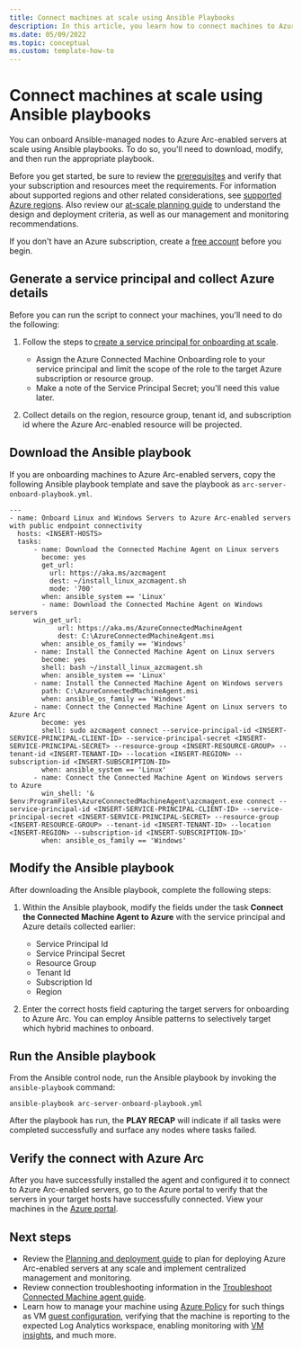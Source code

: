```yaml
---
title: Connect machines at scale using Ansible Playbooks
description: In this article, you learn how to connect machines to Azure using Azure Arc-enabled servers using Ansible playbooks. 
ms.date: 05/09/2022
ms.topic: conceptual
ms.custom: template-how-to
---
```


# Connect machines at scale using Ansible playbooks

You can onboard Ansible-managed nodes to Azure Arc-enabled servers at scale using Ansible playbooks. To do so, you'll need to download, modify, and then run the appropriate playbook.

Before you get started, be sure to review the [prerequisites](prerequisites.md) and verify that your subscription and resources meet the requirements. For information about supported regions and other related considerations, see [supported Azure regions](overview.md#supported-regions). Also review our [at-scale planning guide](plan-at-scale-deployment.md) to understand the design and deployment criteria, as well as our management and monitoring recommendations.  

If you don't have an Azure subscription, create a [free account](https://azure.microsoft.com/free/?WT.mc_id=A261C142F) before you begin.

## Generate a service principal and collect Azure details

Before you can run the script to connect your machines, you'll need to do the following:

1. Follow the steps to [create a service principal for onboarding at scale](onboard-service-principal.md#create-a-service-principal-for-onboarding-at-scale).

    * Assign the Azure Connected Machine Onboarding role to your service principal and limit the scope of the role to the target Azure subscription or resource group.
    * Make a note of the Service Principal Secret; you'll need this value later.

1. Collect details on the region, resource group, tenant id, and subscription id where the Azure Arc-enabled resource will be projected.

## Download the Ansible playbook

If you are onboarding machines to Azure Arc-enabled servers, copy the following Ansible playbook template and save the playbook as `arc-server-onboard-playbook.yml`.

```
---
- name: Onboard Linux and Windows Servers to Azure Arc-enabled servers with public endpoint connectivity
  hosts: <INSERT-HOSTS>
  tasks:
      - name: Download the Connected Machine Agent on Linux servers 
        become: yes
        get_url:
          url: https://aka.ms/azcmagent
          dest: ~/install_linux_azcmagent.sh
          mode: '700'
        when: ansible_system == 'Linux'
    	- name: Download the Connected Machine Agent on Windows servers
	  win_get_url:
        	url: https://aka.ms/AzureConnectedMachineAgent
        	dest: C:\AzureConnectedMachineAgent.msi
        when: ansible_os_family == 'Windows'
      - name: Install the Connected Machine Agent on Linux servers
        become: yes
        shell: bash ~/install_linux_azcmagent.sh
        when: ansible_system == 'Linux'
      - name: Install the Connected Machine Agent on Windows servers
        path: C:\AzureConnectedMachineAgent.msi
        when: ansible_os_family == 'Windows'
      - name: Connect the Connected Machine Agent on Linux servers to Azure Arc
        become: yes
        shell: sudo azcmagent connect --service-principal-id <INSERT-SERVICE-PRINCIPAL-CLIENT-ID> --service-principal-secret <INSERT-SERVICE-PRINCIPAL-SECRET> --resource-group <INSERT-RESOURCE-GROUP> --tenant-id <INSERT-TENANT-ID> --location <INSERT-REGION> --subscription-id <INSERT-SUBSCRIPTION-ID>
        when: ansible_system == 'Linux'
      - name: Connect the Connected Machine Agent on Windows servers to Azure
        win_shell: '& $env:ProgramFiles\AzureConnectedMachineAgent\azcmagent.exe connect --service-principal-id <INSERT-SERVICE-PRINCIPAL-CLIENT-ID> --service-principal-secret <INSERT-SERVICE-PRINCIPAL-SECRET> --resource-group <INSERT-RESOURCE-GROUP> --tenant-id <INSERT-TENANT-ID> --location <INSERT-REGION> --subscription-id <INSERT-SUBSCRIPTION-ID>'
        when: ansible_os_family == 'Windows'
```

<!--If you are onboarding Linux servers to Azure Arc-enabled servers, download the following Ansible playbook template and save the playbook as `arc-server-onboard-playbook.yml`.

```
---
- name: Onboard Linux Server to Azure Arc-enabled servers with public endpoint
  hosts: <INSERT-HOSTS>
  tasks:
      - name: Download the Connected Machine Agent 
        become: yes
        get_url:
          url: https://aka.ms/azcmagent
          dest: ~/install_linux_azcmagent.sh
          mode: '700'
        when: ansible_system == 'Linux'
      - name: Install the Connected Machine Agent
        become: yes
        shell: bash ~/install_linux_azcmagent.sh
        when: ansible_system == 'Linux'
      - name: Connect the Connected Machine Agent to Azure
        become: yes
        shell: sudo azcmagent connect --service-principal-id <INSERT-SERVICE-PRINCIPAL-CLIENT-ID> --service-principal-secret <INSERT-SERVICE-PRINCIPAL-SECRET> --resource-group <INSERT-RESOURCE-GROUP> --tenant-id <INSERT-TENANT-ID> --location <INSERT-REGION> --subscription-id <INSERT-SUBSCRIPTION-ID>
        when: ansible_system == 'Linux'
```-->

## Modify the Ansible playbook

After downloading the Ansible playbook, complete the following steps:

1. Within the Ansible playbook, modify the fields under the task **Connect the Connected Machine Agent to Azure** with the service principal and Azure details collected earlier:

    * Service Principal Id
    * Service Principal Secret
    * Resource Group
    * Tenant Id
    * Subscription Id
    * Region

1. Enter the correct hosts field capturing the target servers for onboarding to Azure Arc. You can employ Ansible patterns to selectively target which hybrid machines to onboard.

## Run the Ansible playbook

From the Ansible control node, run the Ansible playbook by invoking the `ansible-playbook` command:

```
ansible-playbook arc-server-onboard-playbook.yml
```

After the playbook has run, the **PLAY RECAP** will indicate if all tasks were completed successfully and surface any nodes where tasks failed.

## Verify the connect with Azure Arc

After you have successfully installed the agent and configured it to connect to Azure Arc-enabled servers, go to the Azure portal to verify that the servers in your target hosts have successfully connected. View your machines in the [Azure portal](https://aka.ms/hybridmachineportal). 

## Next steps

- Review the [Planning and deployment guide](plan-at-scale-deployment.md) to plan for deploying Azure Arc-enabled servers at any scale and implement centralized management and monitoring.
- Review connection troubleshooting information in the [Troubleshoot Connected Machine agent guide](troubleshoot-agent-onboard.md).
- Learn how to manage your machine using [Azure Policy](../../governance/policy/overview.md) for such things as VM [guest configuration](../../governance/policy/concepts/guest-configuration.md), verifying that the machine is reporting to the expected Log Analytics workspace, enabling monitoring with [VM insights](../../azure-monitor/vm/vminsights-enable-policy.md), and much more.


